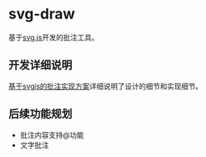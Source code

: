 # svg-draw

基于[svg.js](https://svgjs.dev/docs/3.2/#event-listeners)开发的批注工具。

## 开发详细说明

[基于svgjs的批注实现方案](https://juejin.cn/post/7406143793999839282)详细说明了设计的细节和实现细节。

## 后续功能规划

- 批注内容支持@功能
- 文字批注